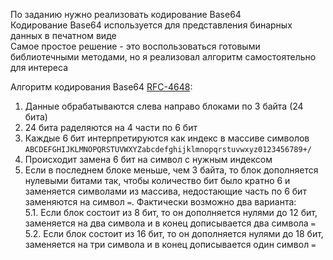 По заданию нужно реализовать кодирование Base64  
Кодирование Base64 используется для представления бинарных данных в печатном виде  
Самое простое решение - это воспользоваться готовыми библиотечными методами, но я реализовал алгоритм самостоятельно для интереса

Алгоритм кодирования Base64 [RFC-4648](https://www.rfc-editor.org/rfc/rfc4648):
1. Данные обрабатываются слева направо блоками по 3 байта (24 бита)
2. 24 бита раделяются на 4 части по 6 бит
3. Каждые 6 бит интерпретируются как индекс в массиве символов `ABCDEFGHIJKLMNOPQRSTUVWXYZabcdefghijklmnopqrstuvwxyz0123456789+/`
4. Происходит замена 6 бит на символ с нужным индексом
5. Если в последнем блоке меньше, чем 3 байта, то блок дополняется нулевыми битами так, чтобы количество бит было кратно 6 и заменяется символами из массива, недостающие часть по 6 бит заменяются на символ `=`. Фактически возможно два варианта:  
    5.1. Если блок состоит из 8 бит, то он дополняется нулями до 12 бит, заменяется на два символа и в конец дописывается два символа `=`  
    5.2. Если блок состоит из 16 бит, то он дополняется нулями до 18 бит, заменяется на три символа и в конец дописывается один символ `=`
